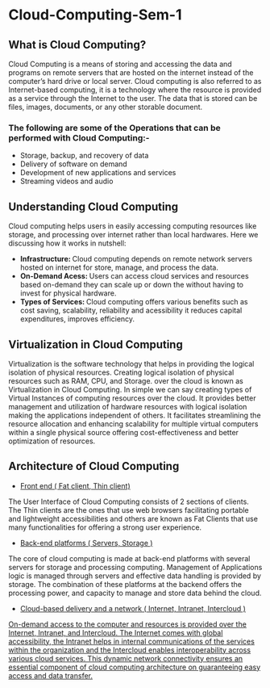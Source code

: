 # Cloud-Computing-Sem-1

## What is Cloud Computing?

Cloud Computing is a means of storing and accessing the data and programs on remote servers that are hosted on the internet instead of the computer’s hard drive or local server. Cloud computing is also referred to as Internet-based computing, it is a technology where the resource is provided as a service through the Internet to the user. The data that is stored can be files, images, documents, or any other storable document.

### The following are some of the Operations that can be performed with Cloud Computing:-

- Storage, backup, and recovery of data
- Delivery of software on demand
- Development of new applications and services
- Streaming videos and audio

## Understanding Cloud Computing

Cloud computing helps users in easily accessing computing resources like storage, and processing over internet rather than local hardwares. Here we discussing how it works in nutshell:

- <b> Infrastructure: </b> Cloud computing depends on remote network servers hosted on internet for store, manage, and process the data.
- <b> On-Demand Acess: </b> Users can access cloud services and resources based on-demand they can scale up or down the without having to invest for physical hardware.
- <b> Types of Services: </b> Cloud computing offers various benefits such as cost saving, scalability, reliability and acessibility it reduces capital expenditures, improves efficiency.

## Virtualization in Cloud Computing

Virtualization is the software technology that helps in providing the logical isolation of physical resources. Creating logical isolation of physical resources such as RAM, CPU, and Storage. over the cloud is known as Virtualization in Cloud Computing. In simple we can say creating types of Virtual Instances of computing resources over the cloud. It provides better management and utilization of hardware resources with logical isolation making the applications independent of others. It facilitates streamlining the resource allocation and enhancing scalability for multiple virtual computers within a single physical source offering cost-effectiveness and better optimization of resources.

## Architecture of Cloud Computing

- <u> Front end ( Fat client, Thin client) </u>

The User Interface of Cloud Computing consists of 2 sections of clients. The Thin clients are the ones that use web browsers facilitating portable and lightweight accessibilities and others are known as Fat Clients that use many functionalities for offering a strong user experience.

- <u> Back-end platforms ( Servers, Storage ) </u>

The core of cloud computing is made at back-end platforms with several servers for storage and processing computing. Management of Applications logic is managed through servers and effective data handling is provided by storage. The combination of these platforms at the backend offers the processing power, and capacity to manage and store data behind the cloud.

- <u> Cloud-based delivery and a network ( Internet, Intranet, Intercloud ) <u>

On-demand access to the computer and resources is provided over the Internet, Intranet, and Intercloud. The Internet comes with global accessibility, the Intranet helps in internal communications of the services within the organization and the Intercloud enables interoperability across various cloud services. This dynamic network connectivity ensures an essential component of cloud computing architecture on guaranteeing easy access and data transfer.
